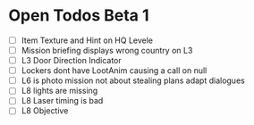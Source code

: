 # Open Todos Beta 1

- [ ] Item Texture and Hint on HQ Levele
- [ ] Mission briefing displays wrong country on L3
- [ ] L3 Door Direction Indicator
- [ ] Lockers dont have LootAnim causing a call on null
- [ ] L6 is photo mission not about stealing plans adapt dialogues
- [ ] L8 lights are missing
- [ ] L8 Laser timing is bad
- [ ] L8 Objective

